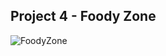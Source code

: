 
## Project 4 - Foody Zone

![FoodyZone](https://github.com/doofenzs/FoodZone/assets/88713466/f7d413b5-38c8-4d35-8dc8-6f20eee73ba9)
